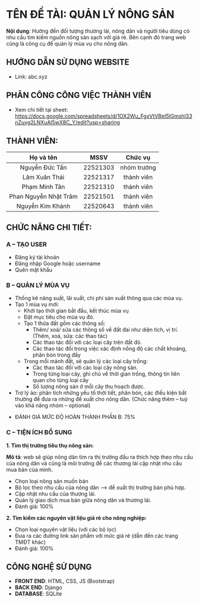 # **TÊN ĐỀ TÀI: QUẢN LÝ NÔNG SẢN**

__Nội dung__: Hướng đến đối tượng thương lái, nông dân và người tiêu dùng
có nhu cầu tìm kiếm nguồn nông sản sạch với giá rẻ. Bên cạnh đó trang
web cũng là công cụ để quản lý mùa vụ cho nông dân.
## **HƯỚNG DẪN SỬ DỤNG WEBSITE**
- Link: abc.xyz 
## **PHÂN CÔNG CÔNG VIỆC THÀNH VIÊN**
- Xem chi tiết tại sheet: https://docs.google.com/spreadsheets/d/1OX2Wu_FgxVtVBel5lGmshl33nZuvg2LNXuAl5wX8C_Y/edit?usp=sharing

## **THÀNH VIÊN:**
 
|Họ và tên|MSSV|Chức vụ|
| :------------:|:-------------:|:-----:|
|Nguyễn Đức Tấn|22521303|nhóm trưởng|
|Lâm Xuân Thái|22521317|thành viên|
|Phạm Minh Tân|22521310|thành viên|
|Phan Nguyễn Nhật Trâm|22521501|thành viên|
|Nguyễn Kim Khánh|22520643|thành viên|

## **CHỨC NĂNG CHI TIẾT:**

### **A – TẠO USER**
- Đăng ký tài khoản
- Đăng nhập Google hoặc username
- Quên mật khẩu

### **B – QUẢN LÝ MÙA VỤ**
- Thống kê năng suất, lãi suất, chi phí sản xuất thông qua các mùa vụ.
- Tạo 1 mùa vụ mới:
    - Khởi tạo thời gian bắt đầu, kết thúc mùa vụ
    - Đặt mục tiêu cho mùa vụ đó.
    - Tạo 1 thửa đất gồm các thông số:
        - Thêm/ xoá/ sửa các thông số về đất đai như diện tích, vị
      trí. (Thêm, xoá, sửa: các thao tác)
        - Các thao tác đối với các loại cây trên đất đó.
        - Các thao tác đối trong việc xác định nồng độ các chất
      khoáng, phân bón trong đấy
    - Trong mỗi mảnh đất, sẽ quản lý các loại cây trồng:
        - Các thao tác đối với các loại cây nông sản.
        - Trong từng loại cây, ghi chú về thời gian trồng, thông tin liên
      quan cho từng loại cây
        - Số lượng nông sản ở mỗi cây thu hoạch được.
- Trợ lý ảo: phân tích những yếu tố thời tiết, phân bón, các điều kiện
bất thường để đưa ra những đề xuất cho nông dân. (Chức năng thêm – tuỳ vào khả năng nhóm – optional)
* ĐÁNH GIÁ MỨC ĐỘ HOÀN THÀNH PHẦN B: 75%

### **C – TIỆN ÍCH BỔ SUNG**
  
__1. Tìm thị trường tiêu thụ nông sản:__
   
__Mô tả__: web sẽ giúp nông dân tìm ra thị trường đầu ra thích hợp theo
nhu cầu của nông dân và cũng là môi trường để các thương lái cập nhật
nhu cầu mua bán của mình.
- Chọn loại nông sản muốn bán
- Bộ lọc theo nhu cầu của nông dân --> đề xuất thị trường bán phù
hợp.
- Cập nhật nhu cầu của thương lái.
- Quản lý giao dịch mua bán giữa nông dân và thương lái.
- Đánh giá: 100%

__2. Tìm kiếm các nguyên vật liệu giá rẻ cho nông nghiệp:__
- Chọn loại nguyên vật liệu (với các bộ lọc)
- Đưa ra các đường link sản phẩm với mức giá rẻ (dẫn đến các trang
TMĐT khác)
- Đánh giá: 100%

## **CÔNG NGHỆ SỬ DỤNG**
- __FRONT END__: HTML, CSS, JS (Bootstrap)
- __BACK END__: Django
- __DATABASE__: SQLite
